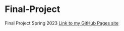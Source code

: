 # Final-Project
Final Project Spring 2023
[Link to my GitHub Pages site](https://sophieagu.github.io/Final-Project/)
